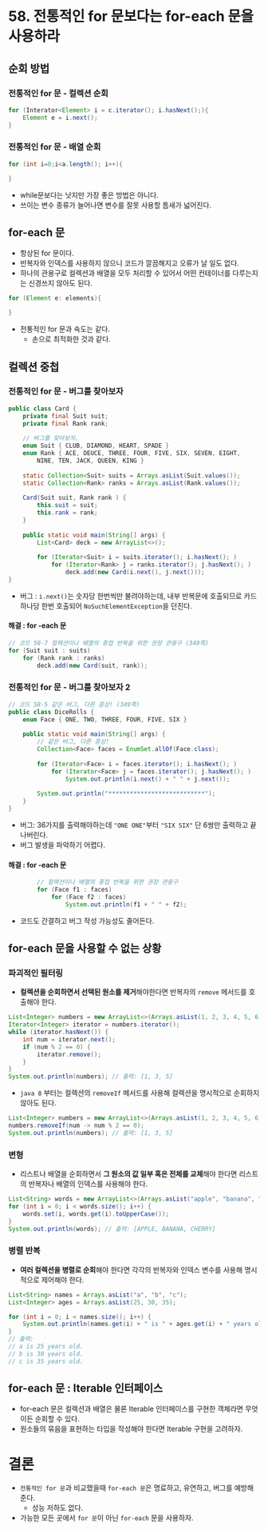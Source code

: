 # 58. 전통적인 for 문보다는 for-each 문을 사용하라
## 순회 방법
### 전통적인 for 문 - 컬렉션 순회
```java
for (Interator<Element> i = c.iterator(); i.hasNext();){
	Element e = i.next();
}
```

### 전통적인 for 문 - 배열 순회
```java
for (int i=0;i<a.length(); i++){

}
```
- while문보다는 낫지만 가장 좋은 방법은 아니다.
- 쓰이는 변수 종류가 늘어나면 변수를 잘못 사용할 틈새가 넓어진다.

## for-each 문
- 항상된 for 문이다.
- 반복자와 인덱스를 사용하지 않으니 코드가 깔끔해지고 오류가 날 일도 없다.
- 하나의 관용구로 컬렉션과 배열을 모두 처리할 수 있어서 어떤 컨테이너를 다루는지는 신경쓰지 않아도 된다.
```java
for (Element e: elements){

}
```
- 전통적인 for 문과 속도는 같다.
    - 손으로 최적화한 것과 같다.

## 컬렉션 중첩
### 전통적인 for 문 - 버그를 찾아보자
```java
public class Card {  
    private final Suit suit;  
    private final Rank rank;  
  
    // 버그를 찾아보자.  
    enum Suit { CLUB, DIAMOND, HEART, SPADE }  
    enum Rank { ACE, DEUCE, THREE, FOUR, FIVE, SIX, SEVEN, EIGHT,  
        NINE, TEN, JACK, QUEEN, KING }  
  
    static Collection<Suit> suits = Arrays.asList(Suit.values());  
    static Collection<Rank> ranks = Arrays.asList(Rank.values());  
  
    Card(Suit suit, Rank rank ) {  
        this.suit = suit;  
        this.rank = rank;  
    }  
  
    public static void main(String[] args) {  
        List<Card> deck = new ArrayList<>();  
          
        for (Iterator<Suit> i = suits.iterator(); i.hasNext(); )  
            for (Iterator<Rank> j = ranks.iterator(); j.hasNext(); )  
                deck.add(new Card(i.next(), j.next()));
}
```
- 버그 : `i.next()`는 숫자당 한번씩만 불려야하는데, 내부 반복문에 호출되므로 카드 하나당 한번 호출되어 `NoSuchElementException`을 던진다.

#### 해결 : for -each 문
```java
// 코드 58-7 컬렉션이나 배열의 중첩 반복을 위한 권장 관용구 (349쪽)  
for (Suit suit : suits)  
    for (Rank rank : ranks)  
        deck.add(new Card(suit, rank));
```

### 전통적인 for 문 - 버그를 찾아보자 2
```java
// 코드 58-5 같은 버그, 다른 증상! (349쪽)  
public class DiceRolls {  
    enum Face { ONE, TWO, THREE, FOUR, FIVE, SIX }  
  
    public static void main(String[] args) {  
        // 같은 버그, 다른 증상!  
        Collection<Face> faces = EnumSet.allOf(Face.class);  
  
        for (Iterator<Face> i = faces.iterator(); i.hasNext(); )  
            for (Iterator<Face> j = faces.iterator(); j.hasNext(); )  
                System.out.println(i.next() + " " + j.next());  
  
        System.out.println("***************************");  
    }  
}
```
- 버그: 36가지를 출력해야하는데 `"ONE ONE"`부터 `"SIX SIX"` 단 6쌍만 출력하고 끝나버린다.
- 버그 발생을 파악하기 어렵다.

#### 해결 : for -each 문
```java
        // 컬렉션이나 배열의 중첩 반복을 위한 권장 관용구  
        for (Face f1 : faces)  
            for (Face f2 : faces)  
                System.out.println(f1 + " " + f2);  
```
- 코드도 간결하고 버그 작성 가능성도 줄어든다.

## for-each 문을 사용할 수 없는 상황
### 파괴적인 필터링
- **컬렉션을 순회하면서 선택된 원소를 제거**해야한다면 반복자의 `remove` 메서드를 호출해야 한다.
```java
List<Integer> numbers = new ArrayList<>(Arrays.asList(1, 2, 3, 4, 5, 6));
Iterator<Integer> iterator = numbers.iterator();
while (iterator.hasNext()) {
    int num = iterator.next();
    if (num % 2 == 0) {
        iterator.remove();
    }
}
System.out.println(numbers); // 출력: [1, 3, 5]
```
- `java 8` 부터는 컬렉션의 `removeIf` 메서드를 사용해 컬렉션을 명시적으로 순회하지 않아도 된다.
```java
List<Integer> numbers = new ArrayList<>(Arrays.asList(1, 2, 3, 4, 5, 6));
numbers.removeIf(num -> num % 2 == 0);
System.out.println(numbers); // 출력: [1, 3, 5]
```

### 변형
- 리스트나 배열을 순회하면서 **그 원소의 값 일부 혹은 전체를 교체**해야 한다면 리스트의 반복자나 배열의 인덱스를 사용해야 한다.
```java
List<String> words = new ArrayList<>(Arrays.asList("apple", "banana", "cherry"));
for (int i = 0; i < words.size(); i++) {
    words.set(i, words.get(i).toUpperCase());
}
System.out.println(words); // 출력: [APPLE, BANANA, CHERRY]
```

### 병렬 반복
- **여러 컬렉션을 병렬로 순회**해야 한다면 각각의 반복자와 인덱스 변수를 사용해 명시적으로 제어해야 한다.
```java
List<String> names = Arrays.asList("a", "b", "c");
List<Integer> ages = Arrays.asList(25, 30, 35);

for (int i = 0; i < names.size(); i++) {
    System.out.println(names.get(i) + " is " + ages.get(i) + " years old.");
}
// 출력:
// a is 25 years old.
// b is 30 years old.
// c is 35 years old.
```

## for-each 문 : Iterable 인터페이스
- for-each 문은 컬렉션과 배열은 물론 Iterable 인터페이스를 구현한 객체라면 무엇이든 순회할 수 있다.
- 원소들의 묶음을 표현하는 타입을 작성해야 한다면 Iterable 구현을 고려하자.

# 결론
- `전통적인 for 문`과 비교했을때 `for-each 문`은 명료하고, 유연하고, 버그를 예방해준다.
    - 성능 저하도 없다.
- 가능한 모든 곳에서 `for 문`이 아닌 `for-each` 문을 사용하자.
